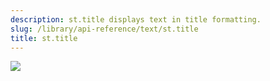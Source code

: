 ```yaml
---
description: st.title displays text in title formatting.
slug: /library/api-reference/text/st.title
title: st.title
---
```


<Autofunction function="streamlit.title" />

<Image src="/images/api/st.title.png" clean />